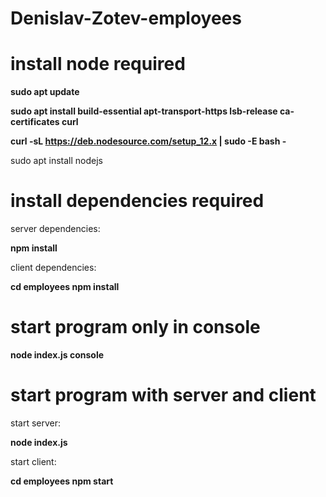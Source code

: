 # Denislav-Zotev-employees

# install node required

**sudo apt update**

**sudo apt install build-essential apt-transport-https lsb-release ca-certificates curl**

**curl -sL https://deb.nodesource.com/setup_12.x | sudo -E bash -**

sudo apt install nodejs

# install dependencies required

server dependencies:

**npm install**


client dependencies:

**cd employees 
npm install**

# start program only in console

**node index.js console**

# start program with server and client

start server:

**node index.js**


start client:

**cd employees
npm start**
